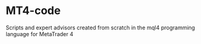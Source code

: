 # MT4-code
Scripts and expert advisors created from scratch in the mql4 programming language for MetaTrader 4
